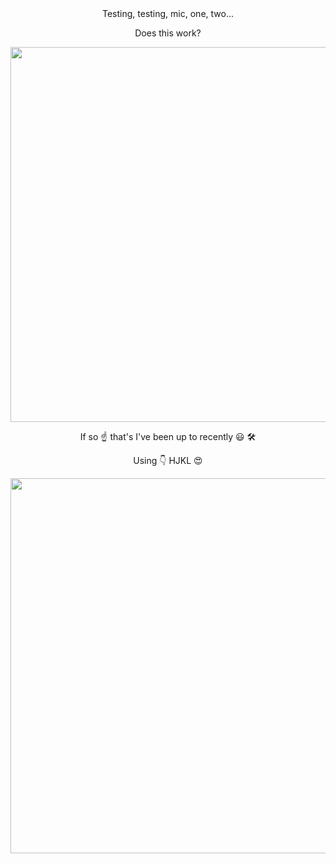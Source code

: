<div align="center">
Testing, testing, mic, one, two...

Does this work?

<img src="https://wakatime.com/share/@31c01f02-1916-45a2-a7a9-4e2c7798cc02/c6c9de02-fc68-422a-be1b-10301e32de0e.svg" width="600"></img></p>

If so ☝️ that's I've been up to recently 😃 🛠️

Using 👇 HJKL 😍

<img src="https://wakatime.com/share/@31c01f02-1916-45a2-a7a9-4e2c7798cc02/f76366cd-3464-4460-a334-07513e19298f.svg" width="600"></img>
</div>
